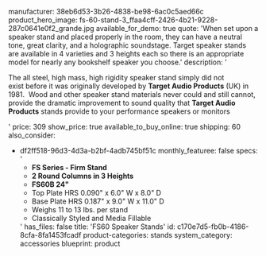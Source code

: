 manufacturer: 38eb6d53-3b26-4838-be98-6ac0c5aed66c
product_hero_image: fs-60-stand-3_ffaa4cff-2426-4b21-9228-287c0641e0f2_grande.jpg
available_for_demo: true
quote: 'When set upon a speaker stand and placed properly in the room, they can have a neutral tone, great clarity, and a holographic soundstage. Target speaker stands are available in 4 varieties and 3 heights each so there is an appropriate model for nearly any bookshelf speaker you choose.'
description: '<p>The all steel, high mass, high rigidity speaker stand simply&nbsp;did not exist&nbsp;before it was originally developed by&nbsp;<strong>Target Audio&nbsp;Products</strong>&nbsp;(UK) in 1981. &nbsp;Wood and&nbsp;other speaker stand materials never could and still cannot, provide the dramatic improvement&nbsp;to sound quality that&nbsp;<strong>Target Audio Products</strong>&nbsp;stands provide&nbsp;to your performance speakers or monitors</p>'
price: 309
show_price: true
available_to_buy_online: true
shipping: 60
also_consider:
  - df2ff518-96d3-4d3a-b2bf-4adb745bf51c
monthly_featuree: false
specs: '<ul><li><b>FS</b><b>&nbsp;Series -&nbsp;</b><b>Firm Stand</b><br></li><li><b>2 Round Columns in 3 Heights</b><br></li><li><strong>FS60B 24"</strong><br></li><li>Top&nbsp;Plate HRS 0.090" x 6.0" W x 8.0" D<br></li><li>Base&nbsp;Plate HRS 0.187" x 9.0" W x 11.0" D<br></li><li>Weighs 11 to 13 lbs. per stand<br></li><li>Classically Styled&nbsp;and Media Fillable<br></li></ul>'
has_files: false
title: 'FS60 Speaker Stands'
id: c170e7d5-fb0b-4186-8cfa-8fa1453fcadf
product-categories: stands
system_category: accessories
blueprint: product
